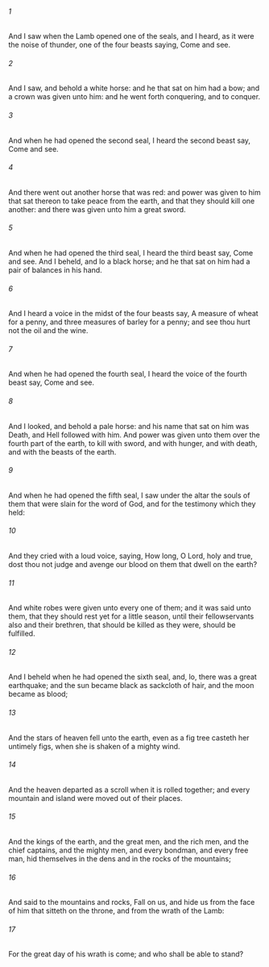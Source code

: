 ###### 1
And I saw when the Lamb opened one of the seals, and I heard, as it were the noise of thunder, one of the four beasts saying, Come and see.

###### 2
And I saw, and behold a white horse: and he that sat on him had a bow; and a crown was given unto him: and he went forth conquering, and to conquer.

###### 3
And when he had opened the second seal, I heard the second beast say, Come and see.

###### 4
And there went out another horse that was red: and power was given to him that sat thereon to take peace from the earth, and that they should kill one another: and there was given unto him a great sword.

###### 5
And when he had opened the third seal, I heard the third beast say, Come and see. And I beheld, and lo a black horse; and he that sat on him had a pair of balances in his hand.

###### 6
And I heard a voice in the midst of the four beasts say, A measure of wheat for a penny, and three measures of barley for a penny; and see thou hurt not the oil and the wine.

###### 7
And when he had opened the fourth seal, I heard the voice of the fourth beast say, Come and see.

###### 8
And I looked, and behold a pale horse: and his name that sat on him was Death, and Hell followed with him. And power was given unto them over the fourth part of the earth, to kill with sword, and with hunger, and with death, and with the beasts of the earth.

###### 9
And when he had opened the fifth seal, I saw under the altar the souls of them that were slain for the word of God, and for the testimony which they held:

###### 10
And they cried with a loud voice, saying, How long, O Lord, holy and true, dost thou not judge and avenge our blood on them that dwell on the earth?

###### 11
And white robes were given unto every one of them; and it was said unto them, that they should rest yet for a little season, until their fellowservants also and their brethren, that should be killed as they were, should be fulfilled.

###### 12
And I beheld when he had opened the sixth seal, and, lo, there was a great earthquake; and the sun became black as sackcloth of hair, and the moon became as blood;

###### 13
And the stars of heaven fell unto the earth, even as a fig tree casteth her untimely figs, when she is shaken of a mighty wind.

###### 14
And the heaven departed as a scroll when it is rolled together; and every mountain and island were moved out of their places.

###### 15
And the kings of the earth, and the great men, and the rich men, and the chief captains, and the mighty men, and every bondman, and every free man, hid themselves in the dens and in the rocks of the mountains;

###### 16
And said to the mountains and rocks, Fall on us, and hide us from the face of him that sitteth on the throne, and from the wrath of the Lamb:

###### 17
For the great day of his wrath is come; and who shall be able to stand?

